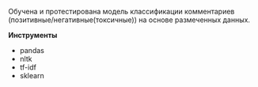 Обучена и протестирована модель классификации комментариев (позитивные/негативные(токсичные)) на основе размеченных данных.

**Инструменты**
- pandas
- nltk
- tf-idf
- sklearn
